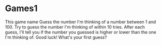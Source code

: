 # Games1
This game name Guess the number
I'm thinking of a number between 1 and 100. Try to guess the number 
I'm thinking of within 10 tries. After each guess, I'll tell you if the 
number you guessed is higher or lower than the one I'm thinking of. 
Good luck! What's your first guess?
